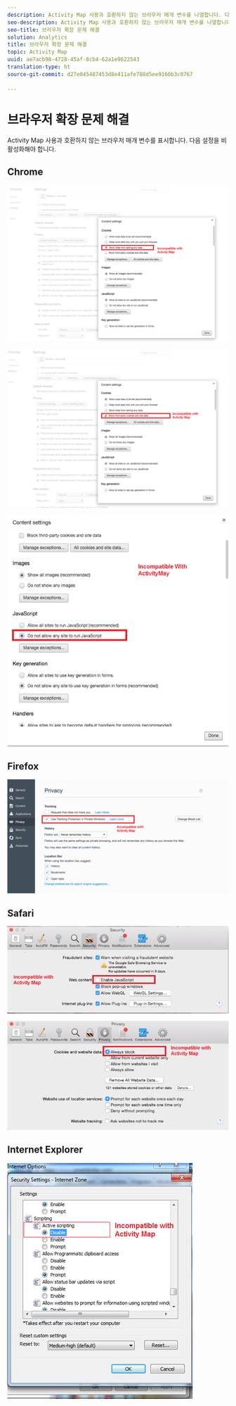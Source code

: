 ```yaml
---
description: Activity Map 사용과 호환하지 않는 브라우저 매개 변수를 나열합니다. 다음 설정을 비활성화해야 합니다.
seo-description: Activity Map 사용과 호환하지 않는 브라우저 매개 변수를 나열합니다. 다음 설정을 비활성화해야 합니다.
seo-title: 브라우저 확장 문제 해결
solution: Analytics
title: 브라우저 확장 문제 해결
topic: Activity Map
uuid: ae7acb98-4728-45af-8cb4-62a1e9622543
translation-type: ht
source-git-commit: d27e045487453d8e411afe788d5ee9160b3c0767

---
```



# 브라우저 확장 문제 해결

Activity Map 사용과 호환하지 않는 브라우저 매개 변수를 표시합니다. 다음 설정을 비활성화해야 합니다.

## Chrome

![](assets/Chrome1.png)

![](assets/Chrome2.png)

![](assets/Chrome3.png)

## Firefox

![](assets/Firefox.png)

## Safari

![](assets/Safari1.png)

![](assets/Safari2.png)

## Internet Explorer

![](assets/IE1.png)
